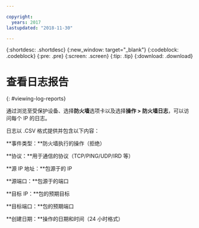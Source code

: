 ```yaml
---

copyright:
  years: 2017
lastupdated: "2018-11-30"

---
```


{:shortdesc: .shortdesc}
{:new_window: target="_blank"}
{:codeblock: .codeblock}
{:pre: .pre}
{:screen: .screen}
{:tip: .tip}
{:download: .download}

# 查看日志报告
{: #viewing-log-reports}

通过浏览至受保护设备、选择**防火墙**选项卡以及选择**操作 > 防火墙日志**，可以访问每个 IP 的日志。 

日志以 .CSV 格式提供并包含以下内容：

**事件类型：**防火墙执行的操作（拒绝）

**协议：**用于通信的协议（TCP/PING/UDP/IRD 等）

**源 IP 地址：**包源于的 IP

**源端口：**包源于的端口

**目标 IP：**包的预期目标

**目标端口：**包的预期端口

**创建日期：**操作的日期和时间（24 小时格式）
